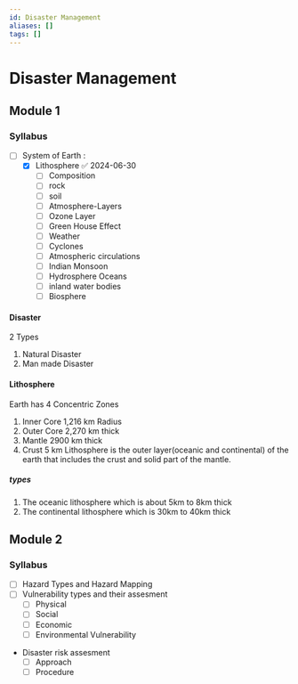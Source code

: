 ```yaml
---
id: Disaster Management
aliases: []
tags: []
---
```


# Disaster Management

## Module 1

### Syllabus

- [ ] System of Earth :
  - [x] Lithosphere ✅ 2024-06-30
    - [ ] Composition
    - [ ] rock
    - [ ] soil
    - [ ] Atmosphere-Layers
    - [ ] Ozone Layer
    - [ ] Green House Effect
    - [ ] Weather
    - [ ] Cyclones
    - [ ] Atmospheric circulations
    - [ ] Indian Monsoon
    - [ ] Hydrosphere Oceans
    - [ ] inland water bodies
    - [ ] Biosphere

#### Disaster

2 Types

1. Natural Disaster
2. Man made Disaster

#### Lithosphere

Earth has 4 Concentric Zones

1. Inner Core 1,216 km Radius
2. Outer Core 2,270 km thick
3. Mantle 2900 km thick
4. Crust 5 km
   Lithosphere is the outer layer(oceanic and continental) of the earth that includes the crust and solid part of the mantle.

##### types

1. The oceanic lithosphere which is about 5km to 8km thick
2. The continental lithosphere which is 30km to 40km thick

## Module 2

### Syllabus

- [ ] Hazard Types and Hazard Mapping
- [ ] Vulnerability types and their assesment
  - [ ] Physical
  - [ ] Social
  - [ ] Economic
  - [ ] Environmental Vulnerability
- Disaster risk assesment
  - [ ] Approach
  - [ ] Procedure
